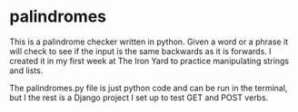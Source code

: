 # palindromes
This is a palindrome checker written in python. Given a word or a phrase it will check to see if the input is the same backwards as it is forwards. I created it in my first week at The Iron Yard to practice manipulating strings and lists. 

The palindromes.py file is just python code and can be run in the terminal, but I the rest is a Django project I set up to test GET and POST verbs.
